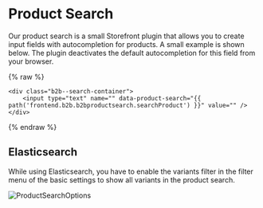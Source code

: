 # Product Search

Our product search is a small Storefront plugin that allows you to create input fields with autocompletion for products.
A small example is shown below. The plugin deactivates the default autocompletion for this field from your browser.

{% raw %}

```twig
<div class="b2b--search-container">
    <input type="text" name="" data-product-search="{{ path('frontend.b2b.b2bproductsearch.searchProduct') }}" value="" />
</div>
```

{% endraw %}

## Elasticsearch

While using Elasticsearch, you have to enable the variants filter in the filter menu of the basic settings to show all variants in the product search.

![ProductSearchOptions](../../../../../.gitbook/assets/product-search-options.png)

